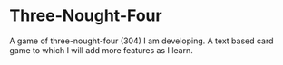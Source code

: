 # Three-Nought-Four
A game of three-nought-four (304) I am developing. A text based card game to which I will add more features as I learn.
